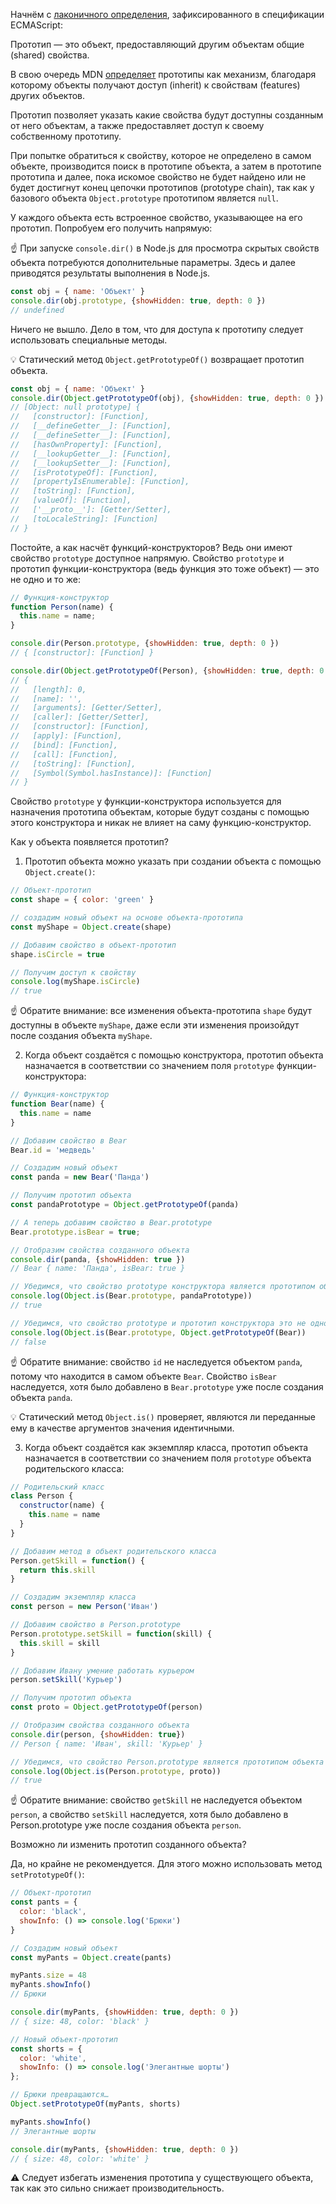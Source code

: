 Начнём с [лаконичного определения](https://tc39.es/ecma262/multipage/overview.html#sec-terms-and-definitions-prototype), зафиксированного в спецификации ECMAScript:

Прототип — это объект, предоставляющий другим объектам общие (shared) свойства.

В свою очередь MDN [определяет](https://developer.mozilla.org/en-US/docs/Learn/JavaScript/Objects/Object_prototypes) прототипы как механизм, благодаря которому объекты получают доступ (inherit) к свойствам (features) других объектов.

Прототип позволяет указать какие свойства будут доступны созданным от него объектам, а также предоставляет доступ к своему собственному прототипу.

При попытке обратиться к свойству, которое не определено в самом объекте, производится поиск в прототипе объекта, а затем в прототипе прототипа и далее, пока искомое свойство не будет найдено или не будет достигнут конец цепочки прототипов (prototype chain), так как у базового объекта `Object.prototype` прототипом является `null`.

У каждого объекта есть встроенное свойство, указывающее на его прототип. Попробуем его получить напрямую:

☝️ При запуске `console.dir()` в Node.js для просмотра скрытых свойств объекта потребуются дополнительные параметры. Здесь и далее приводятся результаты выполнения в Node.js.

```js
const obj = { name: 'Объект' }
console.dir(obj.prototype, {showHidden: true, depth: 0 })
// undefined
```

Ничего не вышло. Дело в том, что для доступа к прототипу следует использовать специальные методы.

💡 Статический метод `Object.getPrototypeOf()` возвращает прототип объекта.

```js
const obj = { name: 'Объект' }
console.dir(Object.getPrototypeOf(obj), {showHidden: true, depth: 0 })
// [Object: null prototype] {
//   [constructor]: [Function],
//   [__defineGetter__]: [Function],
//   [__defineSetter__]: [Function],
//   [hasOwnProperty]: [Function],
//   [__lookupGetter__]: [Function],
//   [__lookupSetter__]: [Function],
//   [isPrototypeOf]: [Function],
//   [propertyIsEnumerable]: [Function],
//   [toString]: [Function],
//   [valueOf]: [Function],
//   ['__proto__']: [Getter/Setter],
//   [toLocaleString]: [Function]
// }

```

Постойте, а как насчёт функций-конструкторов? Ведь они имеют свойство `prototype` доступное напрямую. Свойство `prototype` и прототип функции-конструктора (ведь функция это тоже объект) — это не одно и то же:

```js
// Функция-конструктор
function Person(name) {
  this.name = name;
}

console.dir(Person.prototype, {showHidden: true, depth: 0 })
// { [constructor]: [Function] }

console.dir(Object.getPrototypeOf(Person), {showHidden: true, depth: 0 })
// {
//   [length]: 0,
//   [name]: '',
//   [arguments]: [Getter/Setter],
//   [caller]: [Getter/Setter],
//   [constructor]: [Function],
//   [apply]: [Function],
//   [bind]: [Function],
//   [call]: [Function],
//   [toString]: [Function],
//   [Symbol(Symbol.hasInstance)]: [Function]
// }

```

Свойство `prototype` у функции-конструктора используется для назначения прототипа объектам, которые будут созданы с помощью этого конструктора и никак не влияет на саму функцию-конструктор.

Как у объекта появляется прототип?

1. Прототип объекта можно указать при создании объекта с помощью `Object.create()`:

```js
// Объект-прототип
const shape = { color: 'green' }

// создадим новый объект на основе объекта-прототипа
const myShape = Object.create(shape)

// Добавим свойство в объект-прототип
shape.isCircle = true

// Получим доступ к свойству
console.log(myShape.isCircle)
// true
```

☝️ Обратите внимание: все изменения объекта-прототипа `shape` будут доступны в объекте `myShape`, даже если эти изменения произойдут после создания объекта `myShape`.

2. Когда объект создаётся с помощью конструктора, прототип объекта назначается в соответствии со значением поля `prototype` функции-конструктора:

```js
// Функция-конструктор
function Bear(name) {
  this.name = name
}

// Добавим свойство в Bear
Bear.id = 'медведь'

// Создадим новый объект
const panda = new Bear('Панда')

// Получим прототип объекта
const pandaPrototype = Object.getPrototypeOf(panda)

// А теперь добавим свойство в Bear.prototype
Bear.prototype.isBear = true;

// Отобразим свойства созданного объекта
console.dir(panda, {showHidden: true })
// Bear { name: 'Панда', isBear: true }

// Убедимся, что свойство prototype конструктора является прототипом объекта
console.log(Object.is(Bear.prototype, pandaPrototype))
// true

// Убедимся, что свойство prototype и прототип конструктора это не одно и то же
console.log(Object.is(Bear.prototype, Object.getPrototypeOf(Bear))
// false
```

☝️ Обратите внимание: свойство `id` не наследуется объектом `panda`, потому что находится в самом объекте `Bear`. Свойство `isBear` наследуется, хотя было добавлено в `Bear.prototype` уже после создания объекта `panda`.

💡 Статический метод `Object.is()` проверяет, являются ли переданные ему в качестве аргументов значения идентичными.

3. Когда объект создаётся как экземпляр класса, прототип объекта назначается в соответствии со значением поля `prototype` объекта родительского класса:

```js
// Родительский класс
class Person {
  constructor(name) {
    this.name = name
  }
}

// Добавим метод в объект родительского класса
Person.getSkill = function() {
  return this.skill
}

// Создадим экземпляр класса
const person = new Person('Иван')

// Добавим свойство в Person.prototype
Person.prototype.setSkill = function(skill) {
  this.skill = skill
}

// Добавим Ивану умение работать курьером
person.setSkill('Курьер')

// Получим прототип объекта
const proto = Object.getPrototypeOf(person)

// Отобразим свойства созданного объекта
console.dir(person, {showHidden: true})
// Person { name: 'Иван', skill: 'Курьер' }

// Убедимся, что свойство Person.prototype является прототипом объекта
console.log(Object.is(Person.prototype, proto))
// true
```

☝️ Обратите внимание: свойство `getSkill` не наследуется объектом `person`, а свойство `setSkill` наследуется, хотя было добавлено в Person.prototype уже после создания объекта `person`.

Возможно ли изменить прототип созданного объекта?

Да, но крайне не рекомендуется. Для этого можно использовать метод `setPrototypeOf()`:

```js
// Объект-прототип
const pants = {
  color: 'black',
  showInfo: () => console.log('Брюки')
}

// Создадим новый объект
const myPants = Object.create(pants)

myPants.size = 48
myPants.showInfo()
// Брюки

console.dir(myPants, {showHidden: true, depth: 0 })
// { size: 48, color: 'black' }

// Новый объект-прототип
const shorts = {
  color: 'white',
  showInfo: () => console.log('Элегантные шорты')
};

// Брюки превращаются…
Object.setPrototypeOf(myPants, shorts)

myPants.showInfo()
// Элегантные шорты

console.dir(myPants, {showHidden: true, depth: 0 })
// { size: 48, color: 'white' }
```

⚠️ Следует избегать изменения прототипа у существующего объекта, так как это сильно снижает производительность.
